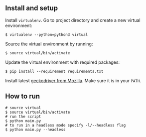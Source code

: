 Install and setup
-----------------
Install `virtualenv`. Go to project directory and create a new virtual environment:
```
$ virtualenv --python=python3 virtual
```

Source the virtual environment by running:
```
$ source virtual/bin/activate
```

Update the virtual environment with required packages:
```
$ pip install --requirement requirements.txt
```

Install latest [geckodriver from Mozilla](https://github.com/mozilla/geckodriver/releases). Make sure it is in your `PATH`.


How to run
----------
```
# source virtual
$ source virtual/bin/activate
# run the script
$ python main.py
# to run in a headless mode specify -l/--headless flag
$ python main.py --headless
```
